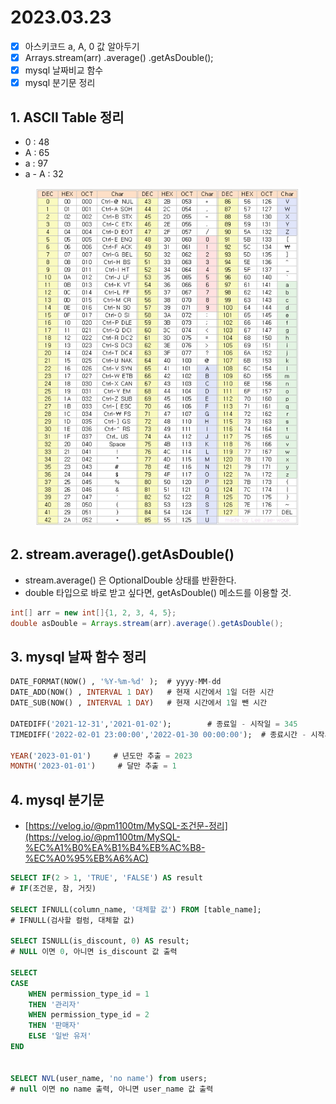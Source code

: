 # 2023.03.23

* [x] 아스키코드 a, A, 0 값 알아두기&#x20;
* [x] Arrays.stream(arr) .average() .getAsDouble();
* [x] mysql 날짜비교 함수&#x20;
* [x] mysql 분기문 정리&#x20;

## 1. ASCII Table 정리&#x20;

* 0 : 48&#x20;
* A : 65&#x20;
* a : 97&#x20;
* a - A : 32&#x20;

<figure><img src="../../.gitbook/assets/image.png" alt=""><figcaption></figcaption></figure>

## 2. stream.average().getAsDouble()

* stream.average() 은 OptionalDouble 상태를 반환한다.&#x20;
* double 타입으로 바로 받고 싶다면, getAsDouble() 메소드를 이용할 것.&#x20;

```java
int[] arr = new int[]{1, 2, 3, 4, 5};
double asDouble = Arrays.stream(arr).average().getAsDouble();
```

## 3. mysql 날짜 함수 정리&#x20;

```sql
DATE_FORMAT(NOW() , '%Y-%m-%d' );  # yyyy-MM-dd
DATE_ADD(NOW() , INTERVAL 1 DAY)   # 현재 시간에서 1일 더한 시간
DATE_SUB(NOW() , INTERVAL 1 DAY)   # 현재 시간에서 1일 뺀 시간

DATEDIFF('2021-12-31','2021-01-02');        # 종료일 - 시작일 = 345
TIMEDIFF('2022-02-01 23:00:00','2022-01-30 00:00:00');  # 종료시간 - 시작시간

YEAR('2023-01-01')     # 년도만 추출 = 2023
MONTH('2023-01-01')     # 달만 추출 = 1
```

## 4. mysql 분기문&#x20;

* [https://velog.io/@pm1100tm/MySQL-조건문-정리](https://velog.io/@pm1100tm/MySQL-%EC%A1%B0%EA%B1%B4%EB%AC%B8-%EC%A0%95%EB%A6%AC)

```sql
SELECT IF(2 > 1, 'TRUE', 'FALSE') AS result
# IF(조건문, 참, 거짓) 

SELECT IFNULL(column_name, '대체할 값') FROM [table_name]; 
# IFNULL(검사할 컬럼, 대체할 값) 

SELECT ISNULL(is_discount, 0) AS result;
# NULL 이면 0, 아니면 is_discount 값 출력 

SELECT
CASE
	WHEN permission_type_id = 1
	THEN '관리자'
	WHEN permission_type_id = 2
	THEN '판매자'
	ELSE '일반 유저'
END


SELECT NVL(user_name, 'no name') from users;
# null 이면 no name 출력, 아니면 user_name 값 출력 
```
